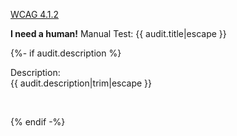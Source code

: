 
<a href="https://www.w3.org/WAI/WCAG21/quickref/?versions=2.0#name-role-value">WCAG 4.1.2</a>

__I need a human!__ Manual Test: {{ audit.title|escape }}

{%- if audit.description %}

Description:<br>
{{ audit.description|trim|escape }}

<br>

{% endif -%}

<br>
